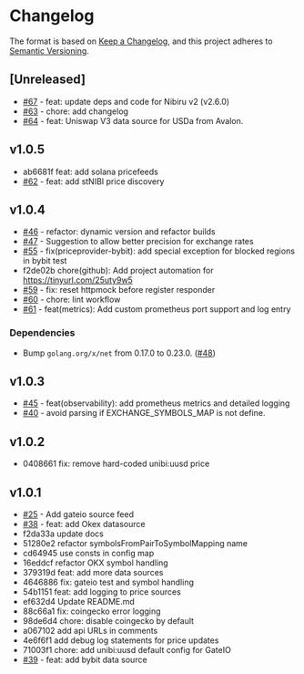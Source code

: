<!--
Guiding Principles:

Changelogs are for humans, not machines.
There should be an entry for every single version.
The same types of changes should be grouped.
Versions and sections should be linkable.
The latest version comes first.
The release date of each version is displayed.
Mention whether you follow Semantic Versioning.

Usage:

Change log entries are to be added to the Unreleased section under the
appropriate stanza (see below). Each entry should ideally include a tag and
the Github issue reference in the following format:

* (<tag>) \#<issue-number> message

The issue numbers will later be link-ified during the release process so you do
not have to worry about including a link manually, but you can if you wish.

Types of changes (Stanzas):

"Features" for new features.
"Improvements" for changes in existing functionality.
"Deprecated" for soon-to-be removed features.
"Bug Fixes" for any bug fixes.
"API Breaking" for breaking CLI commands and REST routes used by end-users.
"State Machine Breaking" for any changes that result in a different AppState given same genesisState and txList.
Ref: https://keepachangelog.com/en/1.0.0/
-->


# Changelog

The format is based on [Keep a Changelog](https://keepachangelog.com/en/1.0.0/),
and this project adheres to [Semantic Versioning](https://semver.org/spec/v2.0.0.html).

## [Unreleased]

- [#67](https://github.com/NibiruChain/pricefeeder/pull/67) - feat: update deps and code for Nibiru v2 (v2.6.0)
- [#63](https://github.com/NibiruChain/pricefeeder/pull/63) - chore: add changelog
- [#64](https://github.com/NibiruChain/pricefeeder/pull/64) - feat: Uniswap V3 data source for USDa from Avalon.

## v1.0.5

- ab6681f feat: add solana pricefeeds
- [#62](https://github.com/NibiruChain/pricefeeder/pull/62) - feat: add stNIBI price discovery

## v1.0.4

- [#46](https://github.com/NibiruChain/pricefeeder/pull/46) - refactor: dynamic version and refactor builds
- [#47](https://github.com/NibiruChain/pricefeeder/pull/47) - Suggestion to allow better precision for exchange rates
- [#55](https://github.com/NibiruChain/pricefeeder/pull/55) - fix(priceprovider-bybit): add special exception for blocked regions in bybit test 
- f2de02b chore(github): Add project automation for https://tinyurl.com/25uty9w5
- [#59](https://github.com/NibiruChain/pricefeeder/pull/59) - fix: reset httpmock before register responder
- [#60](https://github.com/NibiruChain/pricefeeder/pull/60) - chore: lint workflow
- [#61](https://github.com/NibiruChain/pricefeeder/pull/61) - feat(metrics): Add custom prometheus port support and log entry

### Dependencies

- Bump `golang.org/x/net` from 0.17.0 to 0.23.0. ([#48](https://github.com/NibiruChain/pricefeeder/pull/48))

## v1.0.3

- [#45](https://github.com/NibiruChain/pricefeeder/pull/45) - feat(observability): add prometheus metrics and detailed logging 
- [#40](https://github.com/NibiruChain/pricefeeder/pull/40) - avoid parsing if EXCHANGE_SYMBOLS_MAP is not define.

## v1.0.2

- 0408661 fix: remove hard-coded unibi:uusd price

## v1.0.1

- [#25](https://github.com/NibiruChain/pricefeeder/pull/25) - Add gateio source feed
- [#38](https://github.com/NibiruChain/pricefeeder/pull/38) - feat: add Okex datasource
- f2da33a update docs
- 51280e2 refactor symbolsFromPairToSymbolMapping name
- cd64945 use consts in config map
- 16eddcf refactor OKX symbol handling
- 379319d feat: add more data sources
- 4646886 fix: gateio test and symbol handling
- 54b1151 feat: add logging to price sources
- ef632d4 Update README.md
- 88c66a1 fix: coingecko error logging
- 98de6d4 chore: disable coingecko by default
- a067102 add api URLs in comments
- 4e6f6f1 add debug log statements for price updates
- 71003f1 chore: add unibi:uusd default config for GateIO
- [#39](https://github.com/NibiruChain/pricefeeder/pull/39) - feat: add bybit data source
